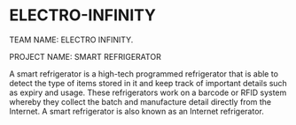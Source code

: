 # ELECTRO-INFINITY
TEAM NAME: ELECTRO INFINITY.

PROJECT NAME: SMART REFRIGERATOR

A smart refrigerator is a high-tech programmed refrigerator that is able to detect the type of items stored in it and keep track of important details such as expiry and usage. These refrigerators work on a barcode or RFID system whereby they collect the batch and manufacture detail directly from the Internet. A smart refrigerator is also known as an Internet refrigerator.
